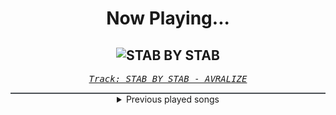 <div align="center"> 
<h1>Now Playing...</h1>

![STAB BY STAB](https://i.scdn.co/image/ab67616d00001e025a05314c36baec79f9427a27)
--
_<samp><a href="https://open.spotify.com/track/4UtZpscjknE1Lc2ZaonFxk">Track: STAB BY STAB - AVRALIZE</a></samp>_

<div style="border: 1px #4B5054 solid"></div>
<details>
  <summary>
    Previous played songs
  </summary>
  <table>
    <thead>
      <tr>
        <th>
          Artist
        </th>
        <th>
          Song
        </th>
        <th>
          Link
        </th>
      </tr>
    </thead>
    <tbody>
      <tr><td>AVRALIZE</td><td>STAB BY STAB</td><td><a href="https://open.spotify.com/track/4UtZpscjknE1Lc2ZaonFxk">https://open.spotify.com/track/4UtZpscjknE1Lc2ZaonFxk</a></td></tr><tr><td>Dreamcatcher</td><td>MAISON</td><td><a href="https://open.spotify.com/track/2fyhv2ThM2PDqlc8HVs32e">https://open.spotify.com/track/2fyhv2ThM2PDqlc8HVs32e</a></td></tr><tr><td>GIANT PINK</td><td>Mirror Mirror</td><td><a href="https://open.spotify.com/track/2J8DmAA6QON4rhKS12sdvf">https://open.spotify.com/track/2J8DmAA6QON4rhKS12sdvf</a></td></tr><tr><td>BM</td><td>Broken Me</td><td><a href="https://open.spotify.com/track/6PiOBvjLSb1UD9wtqwplUG">https://open.spotify.com/track/6PiOBvjLSb1UD9wtqwplUG</a></td></tr><tr><td>EVERGLOW</td><td>DUN DUN</td><td><a href="https://open.spotify.com/track/3ejAkJLWQSEJDqDXxK3efB">https://open.spotify.com/track/3ejAkJLWQSEJDqDXxK3efB</a></td></tr><tr><td>Dreamcatcher</td><td>Odd Eye</td><td><a href="https://open.spotify.com/track/1RtlbxsPpDBsHHmGTb7ah2">https://open.spotify.com/track/1RtlbxsPpDBsHHmGTb7ah2</a></td></tr><tr><td>Dreamcatcher</td><td>SAHARA</td><td><a href="https://open.spotify.com/track/1EEj03tWxVgfV8t0NfVexY">https://open.spotify.com/track/1EEj03tWxVgfV8t0NfVexY</a></td></tr><tr><td>THE BOYZ</td><td>Echo</td><td><a href="https://open.spotify.com/track/2m59DXEDaV4EEJTuxAiDre">https://open.spotify.com/track/2m59DXEDaV4EEJTuxAiDre</a></td></tr><tr><td>EVERGLOW</td><td>Bon Bon Chocolat</td><td><a href="https://open.spotify.com/track/5XS0GCCIotaI6XtsYcIKeX">https://open.spotify.com/track/5XS0GCCIotaI6XtsYcIKeX</a></td></tr><tr><td>Evolving Sound</td><td>Beneath the Surface</td><td><a href="https://open.spotify.com/track/3pmriWO1FlkfjmTjRQIayb">https://open.spotify.com/track/3pmriWO1FlkfjmTjRQIayb</a></td></tr><tr><td>Tom Player</td><td>Takedown</td><td><a href="https://open.spotify.com/track/1aM5l8yI52a9eva0SGaH0t">https://open.spotify.com/track/1aM5l8yI52a9eva0SGaH0t</a></td></tr><tr><td>Two Steps from Hell</td><td>Clockmen</td><td><a href="https://open.spotify.com/track/7uhurN76A1buJHGaDneoDV">https://open.spotify.com/track/7uhurN76A1buJHGaDneoDV</a></td></tr><tr><td>Epic Score</td><td>Creator of Worlds</td><td><a href="https://open.spotify.com/track/6tGtmVVS8ccFbJmewqhUTg">https://open.spotify.com/track/6tGtmVVS8ccFbJmewqhUTg</a></td></tr><tr><td>Nick Phoenix</td><td>Caradhras</td><td><a href="https://open.spotify.com/track/4K8iKmXj0vfT41wEMFmWzy">https://open.spotify.com/track/4K8iKmXj0vfT41wEMFmWzy</a></td></tr><tr><td>Mike's Dead</td><td>Leave Me to Bleed (feat. Brandon Saller)</td><td><a href="https://open.spotify.com/track/6QfrQzppJ3yVqrDLS6L3L4">https://open.spotify.com/track/6QfrQzppJ3yVqrDLS6L3L4</a></td></tr><tr><td>STARSET</td><td>DEGENERATE</td><td><a href="https://open.spotify.com/track/386h66RHOKqWIN1wTL2v3R">https://open.spotify.com/track/386h66RHOKqWIN1wTL2v3R</a></td></tr><tr><td>Our Last Night</td><td>Heathens</td><td><a href="https://open.spotify.com/track/7cwcweCOo8UfCW5OzsLpDD">https://open.spotify.com/track/7cwcweCOo8UfCW5OzsLpDD</a></td></tr><tr><td>Set It Off</td><td>Wolf In Sheep's Clothing [REBORN]</td><td><a href="https://open.spotify.com/track/1tpidJ4FBn9TwshePh1bc3">https://open.spotify.com/track/1tpidJ4FBn9TwshePh1bc3</a></td></tr><tr><td>August Burns Red</td><td>Waltz of the Flowers</td><td><a href="https://open.spotify.com/track/2jr2d3IKrrKAODvspQMqw6">https://open.spotify.com/track/2jr2d3IKrrKAODvspQMqw6</a></td></tr><tr><td>All That Remains</td><td>Divine</td><td><a href="https://open.spotify.com/track/5tndSvgGPKyNQkTZdX9gQ3">https://open.spotify.com/track/5tndSvgGPKyNQkTZdX9gQ3</a></td></tr>
    </tbody>
  </table>
</details>

</div>
